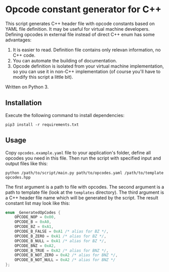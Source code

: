 # Opcode constant generator for C++

This script generates C++ header file with opcode constants based on YAML file definition. It may be useful for virtual machine developers. Defining opcodes in external file instead of direct C++ enum has some advantages:

1. It is easier to read. Definition file contains only relevan information, no C++ code.
2. You can automate the building of documentation.
3. Opcode definition is isolated from your virtual machine implementation, so you can use it in non-C++ implementation
(of course you'll have to modify this script a little bit).

Written on Python 3.

## Installation

Execute the following command to install dependencies:

```
pip3 install -r requirements.txt
```

## Usage

Copy `opcodes.example.yaml` file to your application's folder, define all opcodes you need in this file. 
Then run the script with specified input and output files like this:

```shell
python /path/to/script/main.py path/to/opcodes.yaml /path/to/template opcodes.hpp
```

The first argument is a path to file with opcodes. The second argument is a path to template file (look at 
the `templates` directory). The third argument is a C++ header file name which will be generated by the script. 
The result constant list may look like this:

```cpp
enum _GeneratedOpCodes {
    OPCODE_NOP = 0x00,
    OPCODE_B = 0xA0,
    OPCODE_BZ = 0xA1,
    OPCODE_B_FALSE = 0xA1 /* alias for BZ */,
    OPCODE_B_ZERO = 0xA1 /* alias for BZ */,
    OPCODE_B_NULL = 0xA1 /* alias for BZ */,
    OPCODE_BNZ = 0xA2,
    OPCODE_B_TRUE = 0xA2 /* alias for BNZ */,
    OPCODE_B_NOT_ZERO = 0xA2 /* alias for BNZ */,
    OPCODE_B_NOT_NULL = 0xA2 /* alias for BNZ */
};
```
